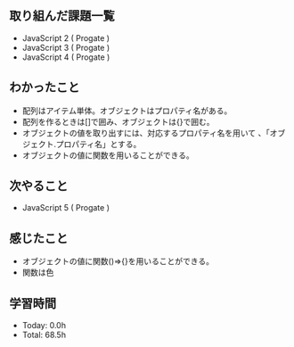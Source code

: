 ## 取り組んだ課題一覧
- JavaScript 2 ( Progate )
- JavaScript 3 ( Progate )
- JavaScript 4 ( Progate )
## わかったこと
- 配列はアイテム単体。オブジェクトはプロパティ名がある。
- 配列を作るときは[]で囲み、オブジェクトは{}で囲む。
- オブジェクトの値を取り出すには、対応するプロパティ名を用いて 、「オブジェクト.プロパティ名」とする。
- オブジェクトの値に関数を用いることができる。
## 次やること
- JavaScript 5 ( Progate )
## 感じたこと
- オブジェクトの値に関数()=>{}を用いることができる。
- 関数は色
## 学習時間
- Today: 0.0h
- Total: 68.5h
